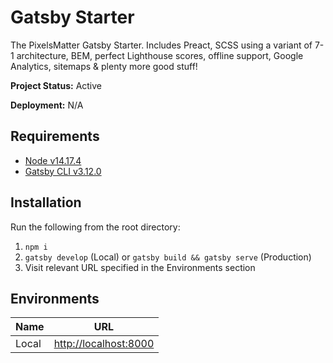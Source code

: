 # Gatsby Starter

The PixelsMatter Gatsby Starter. Includes Preact, SCSS using a variant of 7-1 architecture, BEM, perfect Lighthouse scores, offline support, Google Analytics, sitemaps &amp; plenty more good stuff!


**Project Status:** Active

**Deployment:** N/A

## Requirements

* [Node v14.17.4](https://nodejs.org/en)
* [Gatsby CLI v3.12.0](https://www.npmjs.com/package/gatsby-cli)

## Installation

Run the following from the root directory:

 1. `npm i`
 2. `gatsby develop` (Local) or `gatsby build && gatsby serve` (Production)
 7. Visit relevant URL specified in the Environments section

## Environments

|Name|URL|
|--|--|
| Local | [http://localhost:8000](http://localhost:8000) |
